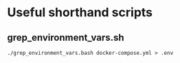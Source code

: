 # Useful shorthand scripts

## grep_environment_vars.sh

```shell
./grep_environment_vars.bash docker-compose.yml > .env
```
